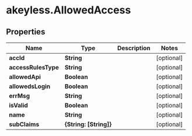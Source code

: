 # akeyless.AllowedAccess

## Properties

Name | Type | Description | Notes
------------ | ------------- | ------------- | -------------
**accId** | **String** |  | [optional] 
**accessRulesType** | **String** |  | [optional] 
**allowedApi** | **Boolean** |  | [optional] 
**allowedsLogin** | **Boolean** |  | [optional] 
**errMsg** | **String** |  | [optional] 
**isValid** | **Boolean** |  | [optional] 
**name** | **String** |  | [optional] 
**subClaims** | **{String: [String]}** |  | [optional] 


